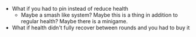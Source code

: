 - What if you had to pin instead of reduce health
	- Maybe a smash like system? Maybe this is a thing in addition to regular health? Maybe there is a minigame.
- What if health didn't fully recover between rounds and you had to buy it